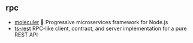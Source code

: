 ## rpc

- [moleculer](https://github.com/moleculerjs/moleculer) :rocket: Progressive microservices framework for Node.js
- [ts-rest](https://github.com/ts-rest/ts-rest) RPC-like client, contract, and server implementation for a pure REST API